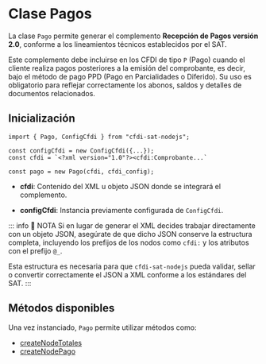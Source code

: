 # Clase Pagos

La clase `Pago` permite generar el complemento **Recepción de Pagos versión 2.0**, conforme a los lineamientos técnicos establecidos por el SAT.

Este complemento debe incluirse en los CFDI de tipo `P` (Pago) cuando el cliente realiza pagos posteriores a la emisión del comprobante, es decir, bajo el método de pago PPD (Pago en Parcialidades o Diferido).
Su uso es obligatorio para reflejar correctamente los abonos, saldos y detalles de documentos relacionados.

## Inicialización

```ts{6}
import { Pago, ConfigCfdi } from "cfdi-sat-nodejs";

const configCfdi = new ConfigCfdi({...});
const cfdi = `<?xml version="1.0"?><cfdi:Comprobante...`

const pago = new Pago(cfdi, cfdi_config);
```

- **cfdi**: Contenido del XML u objeto JSON donde se integrará el complemento.

- **configCfdi**: Instancia previamente configurada de `ConfigCfdi`.

::: info 📝 NOTA
Si en lugar de generar el XML decides trabajar directamente con un objeto JSON, asegúrate de que dicho JSON conserve la estructura completa, incluyendo los prefijos de los nodos como `cfdi:` y los atributos con el prefijo `@_`.

Esta estructura es necesaria para que `cfdi-sat-nodejs` pueda validar, sellar o convertir correctamente el JSON a XML conforme a los estándares del SAT.
:::

## Métodos disponibles

Una vez instanciado, `Pago` permite utilizar métodos como:

- [createNodeTotales](./createNodeTotales.md)
- [createNodePago](./createNodePago.md)
